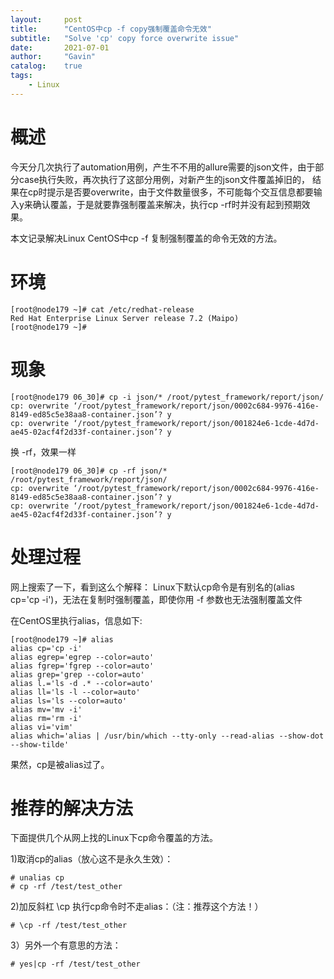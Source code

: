 ```yaml
---
layout:     post
title:      "CentOS中cp -f copy强制覆盖命令无效"
subtitle:   "Solve 'cp' copy force overwrite issue"
date:       2021-07-01
author:     "Gavin"
catalog:    true
tags:
    - Linux
---
```




# 概述

今天分几次执行了automation用例，产生不不用的allure需要的json文件，由于部分case执行失败，再次执行了这部分用例，对新产生的json文件覆盖掉旧的，
结果在cp时提示是否要overwrite，由于文件数量很多，不可能每个交互信息都要输入y来确认覆盖，于是就要靠强制覆盖来解决，执行cp -rf时并没有起到预期效果。

本文记录解决Linux CentOS中cp -f 复制强制覆盖的命令无效的方法。

# 环境

```
[root@node179 ~]# cat /etc/redhat-release 
Red Hat Enterprise Linux Server release 7.2 (Maipo)
[root@node179 ~]# 
```


# 现象

```
[root@node179 06_30]# cp -i json/* /root/pytest_framework/report/json/
cp: overwrite ‘/root/pytest_framework/report/json/0002c684-9976-416e-8149-ed85c5e38aa8-container.json’? y
cp: overwrite ‘/root/pytest_framework/report/json/001824e6-1cde-4d7d-ae45-02acf4f2d33f-container.json’? y
```

换 -rf，效果一样

```
[root@node179 06_30]# cp -rf json/* /root/pytest_framework/report/json/
cp: overwrite ‘/root/pytest_framework/report/json/0002c684-9976-416e-8149-ed85c5e38aa8-container.json’? y
cp: overwrite ‘/root/pytest_framework/report/json/001824e6-1cde-4d7d-ae45-02acf4f2d33f-container.json’? y
```



# 处理过程

网上搜索了一下，看到这么个解释： Linux下默认cp命令是有别名的(alias cp='cp -i')，无法在复制时强制覆盖，即使你用 -f 参数也无法强制覆盖文件

在CentOS里执行alias，信息如下:

```
[root@node179 ~]# alias
alias cp='cp -i'
alias egrep='egrep --color=auto'
alias fgrep='fgrep --color=auto'
alias grep='grep --color=auto'
alias l.='ls -d .* --color=auto'
alias ll='ls -l --color=auto'
alias ls='ls --color=auto'
alias mv='mv -i'
alias rm='rm -i'
alias vi='vim'
alias which='alias | /usr/bin/which --tty-only --read-alias --show-dot --show-tilde'
```

果然，cp是被alias过了。


# 推荐的解决方法

下面提供几个从网上找的Linux下cp命令覆盖的方法。

1)取消cp的alias（放心这不是永久生效）：

```
# unalias cp
# cp -rf /test/test_other
```

2)加反斜杠 \cp 执行cp命令时不走alias：（注：推荐这个方法！）

```	
# \cp -rf /test/test_other
```

3）另外一个有意思的方法：

```
# yes|cp -rf /test/test_other
```


